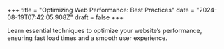+++
title = "Optimizing Web Performance: Best Practices"
date = "2024-08-19T07:42:05.908Z"
draft = false
+++

  Learn essential techniques to optimize your website’s performance, ensuring fast load times and a smooth user experience.
        